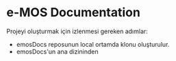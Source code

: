 # e-MOS Documentation

Projeyi oluşturmak için izlenmesi gereken adımlar:

- emosDocs reposunun local ortamda klonu oluşturulur.
- emosDocs'un ana dizininden 
